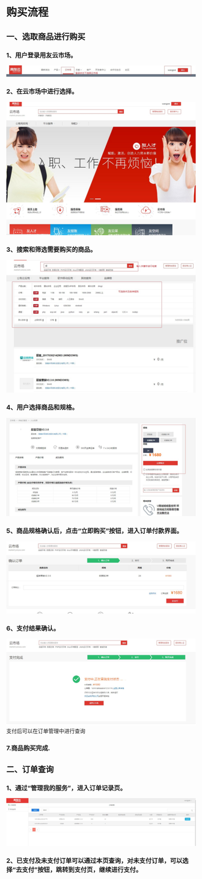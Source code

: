 # 购买流程
## 一、选取商品进行购买
### 1、用户登录用友云市场。

![](/articles/yycloud/2-/images/fapiao01.jpg)

### 2、在云市场中进行选择。

![](/articles/yycloud/2-/images/goumai6.jpg)


### 3、搜索和筛选需要购买的商品。

![](/articles/yycloud/2-/images/goumai5.jpg)



###   4、用户选择商品和规格。

![](/articles/yycloud/2-/images/goumai1.jpg)

### 5、商品规格确认后，点击“立即购买”按钮，进入订单付款界面。

![](/articles/yycloud/2-/images/goumai2.jpg)

### 6、支付结果确认。

![](/articles/yycloud/2-/images/goumai3.jpg)
支付后可以在订单管理中进行查询

### 7.商品购买完成.

## 二、订单查询

### 1、通过“管理我的服务”，进入订单记录页。

![](/articles/yycloud/2-/images/goumai4.jpg)

### 2、已支付及未支付订单可以通过本页查询，对未支付订单，可以选择“去支付”按钮，跳转到支付页，继续进行支付。

